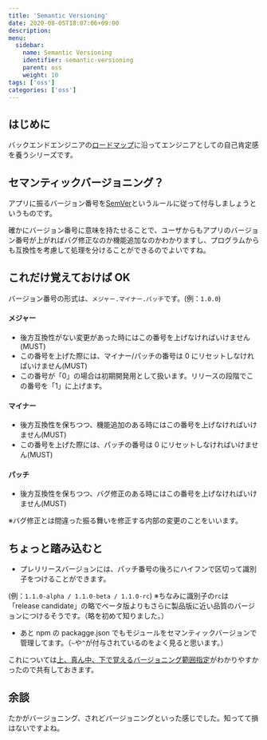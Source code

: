 ```yaml
---
title: 'Semantic Versioning'
date: 2020-08-05T18:07:06+09:00
description:
menu:
  sidebar:
    name: Semantic Versioning
    identifier: semantic-versioning
    parent: oss
    weight: 10
tags: ['oss']
categories: ['oss']
---
```


## はじめに

バックエンドエンジニアの[ロードマップ][ロードマップ]に沿ってエンジニアとしての自己肯定感を養うシリーズです。

## セマンティックバージョニング？

アプリに振るバージョン番号を[SemVer][semver]というルールに従って付与しましょうというものです。

確かにバージョン番号に意味を持たせることで、ユーザからもアプリのバージョン番号が上がればバグ修正なのか機能追加なのかわかりますし、プログラムからも互換性を考慮して処理を分けることができるのでよいですね。

## これだけ覚えておけば OK

バージョン番号の形式は、`メジャー.マイナー.パッチ`です。(例：`1.0.0`)

#### メジャー

- 後方互換性がない変更があった時にはこの番号を上げなければいけません(MUST)
- この番号を上げた際には、マイナー/パッチの番号は 0 にリセットしなければいけません(MUST)
- この番号が「0」の場合は初期開発用として扱います。リリースの段階でこの番号を「1」に上げます。

#### マイナー

- 後方互換性を保ちつつ、機能追加のある時にはこの番号を上げなければいけません(MUST)
- この番号を上げた際には、パッチの番号は 0 にリセットしなければいけません(MUST)

#### パッチ

- 後方互換性を保ちつつ、バグ修正のある時にはこの番号を上げなければいけません(MUST)

※バグ修正とは間違った振る舞いを修正する内部の変更のことをいいます。

## ちょっと踏み込むと

- プレリリースバージョンには、パッチ番号の後ろにハイフンで区切って識別子をつけることができます。

(例：`1.1.0-alpha / 1.1.0-beta / 1.1.0-rc`)
※ちなみに識別子の`rc`は「release candidate」の略でベータ版よりもさらに製品版に近い品質のバージョンにつけるそうです。（略を初めて知りました。）

- あと npm の packagge.json でもモジュールをセマンティックバージョンで管理してます。（`~`や`^`が付与されているのをよく見ると思います。）

これについては[上、真ん中、下で覚えるバージョニング範囲指定][上、真ん中、下で覚えるバージョニング範囲指定]がわかりやすかったので共有しておきます。

## 余談

たかがバージョニング、されどバージョニングといった感じでした。知ってて損はないですよね。

[ロードマップ]: https://github.com/kamranahmedse/developer-roadmap#back-end-roadmap
[semver]: https://semver.org/lang/ja/
[上、真ん中、下で覚えるバージョニング範囲指定]: https://qiita.com/takayukioda/items/cb55d3f433af611295a5
